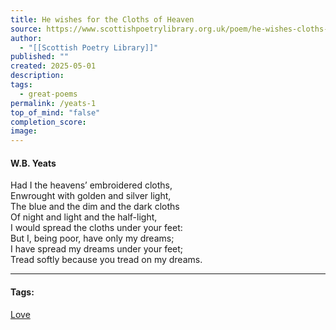 ```yaml
---
title: He wishes for the Cloths of Heaven
source: https://www.scottishpoetrylibrary.org.uk/poem/he-wishes-cloths-heaven/
author:
  - "[[Scottish Poetry Library]]"
published: ""
created: 2025-05-01
description: 
tags:
  - great-poems
permalink: /yeats-1
top_of_mind: "false"
completion_score: 
image:
---
```

#### W.B. Yeats
Had I the heavens’ embroidered cloths,  
Enwrought with golden and silver light,  
The blue and the dim and the dark cloths  
Of night and light and the half-light,  
I would spread the cloths under your feet:  
But I, being poor, have only my dreams;  
I have spread my dreams under your feet;  
Tread softly because you tread on my dreams.

---

#### Tags:
[Love](https://www.scottishpoetrylibrary.org.uk/?mood=love)